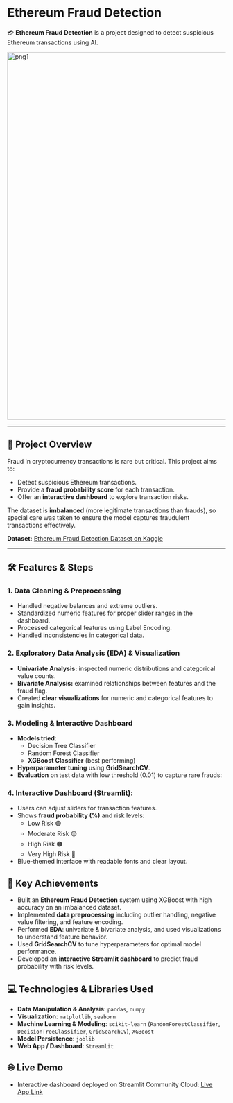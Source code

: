# Ethereum Fraud Detection

💳 **Ethereum Fraud Detection** is a project designed to detect suspicious Ethereum transactions using AI.

<img width="1917" height="849" alt="png1" src="https://github.com/user-attachments/assets/7e28b9cc-aaad-40dd-ac6f-ca415c205db6" />

---

## 📌 Project Overview

Fraud in cryptocurrency transactions is rare but critical. This project aims to:

- Detect suspicious Ethereum transactions.
- Provide a **fraud probability score** for each transaction.
- Offer an **interactive dashboard** to explore transaction risks.

The dataset is **imbalanced** (more legitimate transactions than frauds), so special care was taken to ensure the model captures fraudulent transactions effectively.  

**Dataset:** [Ethereum Fraud Detection Dataset on Kaggle](https://www.kaggle.com/datasets/vagifa/ethereum-frauddetection-dataset)

---

## 🛠️ Features & Steps

### 1. Data Cleaning & Preprocessing
- Handled negative balances and extreme outliers.
- Standardized numeric features for proper slider ranges in the dashboard.
- Processed categorical features using Label Encoding.
- Handled inconsistencies in categorical data.

### 2. Exploratory Data Analysis (EDA) & Visualization
- **Univariate Analysis:** inspected numeric distributions and categorical value counts.
- **Bivariate Analysis:** examined relationships between features and the fraud flag.
- Created **clear visualizations** for numeric and categorical features to gain insights.

### 3. Modeling & Interactive Dashboard
- **Models tried**:
  - Decision Tree Classifier
  - Random Forest Classifier
  - **XGBoost Classifier** (best performing)
- **Hyperparameter tuning** using **GridSearchCV**.
- **Evaluation** on test data with low threshold (0.01) to capture rare frauds:

### 4. **Interactive Dashboard (Streamlit)**:
- Users can adjust sliders for transaction features.
- Shows **fraud probability (%)** and risk levels:
  - Low Risk 🟢
  - Moderate Risk 🟡
  - High Risk 🟠
  - Very High Risk 🔴
- Blue-themed interface with readable fonts and clear layout.

## 🚀 Key Achievements
- Built an **Ethereum Fraud Detection** system using XGBoost with high accuracy on an imbalanced dataset.  
- Implemented **data preprocessing** including outlier handling, negative value filtering, and feature encoding.  
- Performed **EDA**: univariate & bivariate analysis, and used visualizations to understand feature behavior.  
- Used **GridSearchCV** to tune hyperparameters for optimal model performance.  
- Developed an **interactive Streamlit dashboard** to predict fraud probability with risk levels.

## 💻 Technologies & Libraries Used
- **Data Manipulation & Analysis**: `pandas`, `numpy`  
- **Visualization**: `matplotlib`, `seaborn`  
- **Machine Learning & Modeling**: `scikit-learn` (`RandomForestClassifier`, `DecisionTreeClassifier`, `GridSearchCV`), `XGBoost`  
- **Model Persistence**: `joblib`  
- **Web App / Dashboard**: `Streamlit`

## 🌐 Live Demo
- Interactive dashboard deployed on Streamlit Community Cloud: [Live App Link](https://ethereum-fraud-detection.streamlit.app/)



